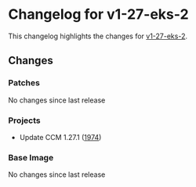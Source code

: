 # Changelog for v1-27-eks-2

This changelog highlights the changes for [v1-27-eks-2](https://github.com/aws/eks-distro/tree/v1-27-eks-2).

## Changes

### Patches
No changes since last release

### Projects
* Update CCM 1.27.1 ([1974](https://github.com/aws/eks-distro/pull/1974))

### Base Image
No changes since last release

